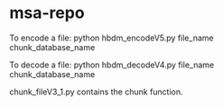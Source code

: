 # msa-repo

To encode a file:
python hbdm_encodeV5.py file_name chunk_database_name

To decode a file:
python hbdm_decodeV4.py file_name chunk_database_name

chunk_fileV3_1.py contains the chunk function.